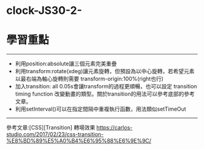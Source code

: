 # clock-JS30-2-
# 學習重點
***
+ 利用position:absolute讓三個元素完美重疊
+ 利用transform:rotate(xdeg)讓元素旋轉，但預設為以中心旋轉，若希望元素以最右端為軸心旋轉則需要 transform-origin:100%(right也行)
+ 加入transition: all 0.05s會讓transform的過程更順暢，也可以設定 transition timing function 改變動畫的類型。關於transition的用法可以參考底部的參考文章。
+ 利用setInterval()可以在指定間隔中重複執行函數，用法類似setTimeOut
***
參考文章:[CSS][Transition] 轉場效果 https://carlos-studio.com/2017/02/23/css-transition-%E8%BD%89%E5%A0%B4%E6%95%88%E6%9E%9C/
